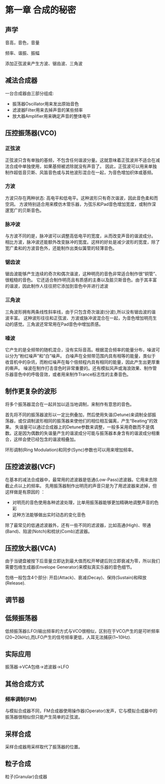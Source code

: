 # 第一章 合成的秘密

## 声学

音高，音色，音量

频率、谐振、振幅

添加正弦波来产生方波、锯齿波、三角波

## 减法合成器

一台合成器由三部分组成:

- 振荡器Oscillator用来发出原始音色
- 滤波器Filter用来去掉声音的某些频率
- 放大器Amplifier用来确定声音的整体电平

## 压控振荡器(VCO)

### 正弦波

正弦波只含有单独的基频，不包含任何谐波分量。这就意味着正弦波并不适合在减法合成中单独使用，如果基频被滤除就没有声音了。
因此，正弦波可以用来单独制作超低音贝斯、风笛音色或与其他波形混合在一起，为音色增加织体或基频。

### 方波

方波只存在两种状态: 高电平和低电平。这种波形只有奇次谐波，因此音色柔和而空洞。
方波特别适合用来模仿木管乐器，为弦乐和Pad音色增加宽度，或制作深邃宽广的贝斯音色。

### 脉冲波

与方波不同的是，脉冲波可以调整高低电平的宽度，从而改变声音的谐波成分。
相比方波，脉冲波还能额外改变脉冲的宽度。这样的好处是减少波形的宽度，除了宽广柔和的方波音色外，还能制作出类似簧管的轻薄音色。

### 锯齿波

锯齿波能够产生连续的奇次和偶次谐波，这种明亮的音色非常适合制作很“铜管”、很粗糙的音色。
它还适合制作明亮且有质感的主奏以及脏贝斯音色。由于其丰富的谐波，因此制作人往往把它添加到音色中并进行滤波

### 三角波

三角波形拥有两条线性斜率线，由于只包含奇次谐波(分波),所以没有锯齿波的谐波丰富。
这种波形往往和正弦波、方波或脉冲波混合在一起，为音色增加明亮生动的感觉。三角波还常常用在Pad音色中增加质感。

### 噪波

它产生的是全频带的随机混合，没有实际音高。根据混合频率的能量分布，噪波可以分为“粉红噪声”和“白”噪声。
白噪声在全频带范围内具有相等的能量，类似于收音机中的杂讯，而粉红噪声在每个倍频程内具有相同的能量，因此产生出更厚重的嘶声。
噪波在制作打击音色时非常重要的。还有模拟风声或海浪效果、制作管乐器音色中的呼吸音效，或者用来制作Trance标志性的主奏音色。

## 制作更复杂的波形

将多个振荡器混合在一起并加以适当地调制，来制作有意思的音色。

首先将不同的振荡器波形以一定比例叠加，然后使用失谐(Detune)来调制全部振荡器，或仅调制波形相同的振荡器来使他们的相位相互偏离，产生“Beating”的效果。
失谐量可以通过合成器上的Detune参数来调整，一般多采用奇数而不是偶数。这是因为偶数的失谐量产生的谐波成分可能与振荡器本身含有的谐波成分相重合，这样会使已经包含的谐波相叠加。

环形调制(Ring Modulation)和同步(Sync)参数也可以用来增加频率。

## 压控滤波器(VCF)

在基本的减法合成器中，最常用的滤波器是低通(Low-Pass)滤波器。它用来去除截止点以上的频率。
先用振荡器制作出明亮的声音只是为了用滤波器来滤掉，但这样做是有原因的 ：

- 对明亮的音色使用各种滤波处理，比单用振荡器能够更加精确地调整声音的色彩
- 这种方法能够做出实时动态的变化音色

除了最常见的低通滤波器外，还有一些不同的滤波器，比如高通(High)、带通(Band)、陷波(Notch)和梳状(Comb)滤波器。

## 压控放大器(VCA)

由于当键盘被按下后音量立即达到最大值而松开琴键后则立即衰减为零，所以我们需要包络生成器(Envelope Generator)来模拟真实乐器的音色细节。

包络一般包含4个部分: 开启(Attack)、衰减(Decay)、保持(Sustain)和释放(Release).

## 调节器

## 低频振荡器

低频振荡器(LFO)输出频率的方式与VCO很相似，区别在于VCO产生的是可听频率(20~20kHz),而LFO产生的信号频率更低，人耳无法捕获(1~10Hz).

## 实际应用

振荡器->VCA包络->滤波器->LFO

## 其他合成方式

### 频率调制(FM)

与模拟合成器不同，FM合成器使用操作器(Operator)发声，它与模拟合成器中的振荡器很相似但只能产生简单的正弦波。

## 采样合成

采样合成器用采样取代了振荡器的位置。

## 粒子合成

粒子(Granular)合成器